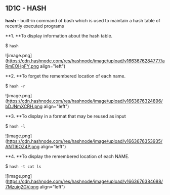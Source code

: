 ## 1D1C - HASH

**hash** - built-in command of bash which is used to maintain a hash table of recently executed programs

**1. **To display information about the hash table.

$ ```hash```


![image.png](https://cdn.hashnode.com/res/hashnode/image/upload/v1663676284777/aRmEOHpFY.png align="left")


**2. **To forget the remembered location of each name.

$ ```hash -r```


![image.png](https://cdn.hashnode.com/res/hashnode/image/upload/v1663676324896/bDJNmXCRH.png align="left")

**3. **To display in a format that may be reused as input

$ ```hash -l```


![image.png](https://cdn.hashnode.com/res/hashnode/image/upload/v1663676353935/ANTI6OZ4P.png align="left")

**4. **To display the remembered location of each NAME.

$  ```hash -t cat ls```


![image.png](https://cdn.hashnode.com/res/hashnode/image/upload/v1663676384688/7Mzuig2GV.png align="left")
